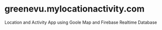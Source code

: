 # greenevu.mylocationactivity.com
 Location and Activity App using Goole Map and Firebase Realtime Database
